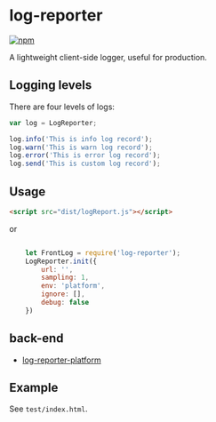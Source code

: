 # log-reporter
[![npm](https://img.shields.io/npm/dw/localeval.svg)](https://www.npmjs.com/package/log-reporter)

A lightweight client-side logger, useful for production.

## Logging levels

There are four levels of logs:

```javascript
var log = LogReporter;

log.info('This is info log record');
log.warn('This is warn log record');
log.error('This is error log record');
log.send('This is custom log record');
```

## Usage

```html
<script src="dist/logReport.js"></script>
```
or
```javascript

    let FrontLog = require('log-reporter');
    LogReporter.init({
        url: '',
        sampling: 1,
        env: 'platform',
        ignore: [],
        debug: false
    })

```
## back-end

- [log-reporter-platform](https://github.com/mostshow/log-reporter-platform)

## Example

See `test/index.html`.





